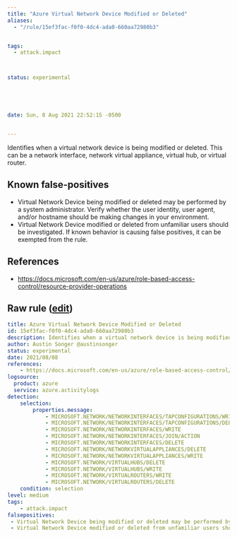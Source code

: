 ```yaml
---
title: "Azure Virtual Network Device Modified or Deleted"
aliases:
  - "/rule/15ef3fac-f0f0-4dc4-ada0-660aa72980b3"


tags:
  - attack.impact



status: experimental





date: Sun, 8 Aug 2021 22:52:15 -0500


---
```


Identifies when a virtual network device is being modified or deleted. This can be a network interface, network virtual appliance, virtual hub, or virtual router.

<!--more-->


## Known false-positives

* Virtual Network Device being modified or deleted may be performed by a system administrator. Verify whether the user identity, user agent, and/or hostname should be making changes in your environment.
* Virtual Network Device modified or deleted from unfamiliar users should be investigated. If known behavior is causing false positives, it can be exempted from the rule.



## References

* https://docs.microsoft.com/en-us/azure/role-based-access-control/resource-provider-operations


## Raw rule ([edit](https://github.com/SigmaHQ/sigma/edit/master/rules/cloud/azure/azure_network_virtual_device_modified_or_deleted.yml))
```yaml
title: Azure Virtual Network Device Modified or Deleted
id: 15ef3fac-f0f0-4dc4-ada0-660aa72980b3
description: Identifies when a virtual network device is being modified or deleted. This can be a network interface, network virtual appliance, virtual hub, or virtual router.
author: Austin Songer @austinsonger
status: experimental
date: 2021/08/08
references:
    - https://docs.microsoft.com/en-us/azure/role-based-access-control/resource-provider-operations
logsource:
  product: azure
  service: azure.activitylogs
detection:
    selection:
        properties.message:
            - MICROSOFT.NETWORK/NETWORKINTERFACES/TAPCONFIGURATIONS/WRITE
            - MICROSOFT.NETWORK/NETWORKINTERFACES/TAPCONFIGURATIONS/DELETE
            - MICROSOFT.NETWORK/NETWORKINTERFACES/WRITE
            - MICROSOFT.NETWORK/NETWORKINTERFACES/JOIN/ACTION
            - MICROSOFT.NETWORK/NETWORKINTERFACES/DELETE
            - MICROSOFT.NETWORK/NETWORKVIRTUALAPPLIANCES/DELETE
            - MICROSOFT.NETWORK/NETWORKVIRTUALAPPLIANCES/WRITE
            - MICROSOFT.NETWORK/VIRTUALHUBS/DELETE
            - MICROSOFT.NETWORK/VIRTUALHUBS/WRITE
            - MICROSOFT.NETWORK/VIRTUALROUTERS/WRITE
            - MICROSOFT.NETWORK/VIRTUALROUTERS/DELETE
    condition: selection
level: medium
tags:
    - attack.impact
falsepositives:
 - Virtual Network Device being modified or deleted may be performed by a system administrator. Verify whether the user identity, user agent, and/or hostname should be making changes in your environment. 
 - Virtual Network Device modified or deleted from unfamiliar users should be investigated. If known behavior is causing false positives, it can be exempted from the rule.

```

